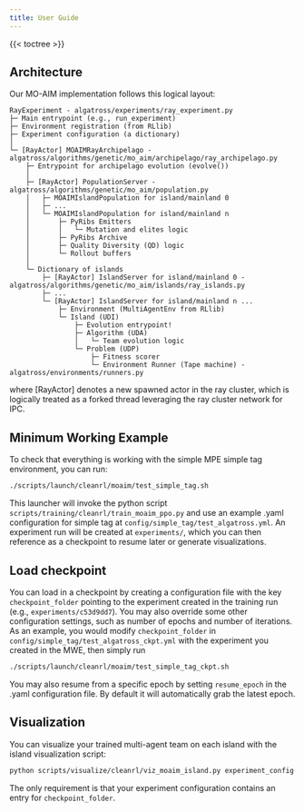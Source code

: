 ```yaml
---
title: User Guide
---
```


{{< toctree >}}

## Architecture

Our MO-AIM implementation follows this logical layout:

<!-- markdownlint-disable MD040-->
```
RayExperiment - algatross/experiments/ray_experiment.py
├─ Main entrypoint (e.g., run_experiment)
├─ Environment registration (from RLlib)
├─ Experiment configuration (a dictionary)
│
└─ [RayActor] MOAIMRayArchipelago - algatross/algorithms/genetic/mo_aim/archipelago/ray_archipelago.py
    ├─ Entrypoint for archipelago evolution (evolve())
    │
    ├─ [RayActor] PopulationServer - algatross/algorithms/genetic/mo_aim/population.py
    │   ├─ MOAIMIslandPopulation for island/mainland 0
    │   ├─ ...
    │   └─ MOAIMIslandPopulation for island/mainland n
    │       ├─ PyRibs Emitters
    │       │   └─ Mutation and elites logic
    │       ├─ PyRibs Archive
    │       ├─ Quality Diversity (QD) logic
    │       └─ Rollout buffers
    │
    └─ Dictionary of islands
        ├─ [RayActor] IslandServer for island/mainland 0 - algatross/algorithms/genetic/mo_aim/islands/ray_islands.py
        ├─ ...
        └─ [RayActor] IslandServer for island/mainland n ...
            ├─ Environment (MultiAgentEnv from RLlib)
            └─ Island (UDI)
                ├─ Evolution entrypoint!
                ├─ Algorithm (UDA)
                │   └─ Team evolution logic
                └─ Problem (UDP)
                    ├─ Fitness scorer
                    └─ Environment Runner (Tape machine) - algatross/environments/runners.py

```
<!-- markdownlint-enable MD040-->

where [RayActor] denotes a new spawned actor in the ray cluster, which is logically treated as a forked thread leveraging the ray cluster network for IPC.

## Minimum Working Example

To check that everything is working with the simple MPE simple tag environment, you can run:

```bash
./scripts/launch/cleanrl/moaim/test_simple_tag.sh
```

This launcher will invoke the python script `scripts/training/cleanrl/train_moaim_ppo.py` and use an example .yaml configuration for simple tag at `config/simple_tag/test_algatross.yml`. An experiment run will be created at `experiments/`, which you can then reference as a checkpoint to resume later or generate visualizations.

## Load checkpoint

You can load in a checkpoint by creating a configuration file with the key `checkpoint_folder` pointing to the experiment created in the training run (e.g., `experiments/c53d9dd7`). You may also override some other configuration settings, such as number of epochs and number of iterations. As an example, you would modify `checkpoint_folder` in `config/simple_tag/test_algatross_ckpt.yml` with the experiment you created in the MWE, then simply run

```bash
./scripts/launch/cleanrl/moaim/test_simple_tag_ckpt.sh
```

You may also resume from a specific epoch by setting `resume_epoch` in the .yaml configuration file. By default it will automatically grab the latest epoch.

## Visualization

You can visualize your trained multi-agent team on each island with the island visualization script:

```bash
python scripts/visualize/cleanrl/viz_moaim_island.py experiment_config [num_episodes]
```

The only requirement is that your experiment configuration contains an entry for `checkpoint_folder`.
